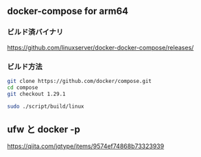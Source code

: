 ## docker-compose for arm64

### ビルド済バイナリ
https://github.com/linuxserver/docker-docker-compose/releases/

### ビルド方法

```bash
git clone https://github.com/docker/compose.git
cd compose
git checkout 1.29.1

sudo ./script/build/linux
```

## ufw と docker -p
https://qiita.com/jqtype/items/9574ef74868b73323939